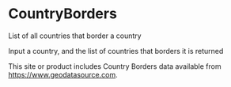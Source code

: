 # CountryBorders
List of all countries that border a country

Input a country, and the list of countries that borders it is returned

This site or product includes Country Borders data available from https://www.geodatasource.com.